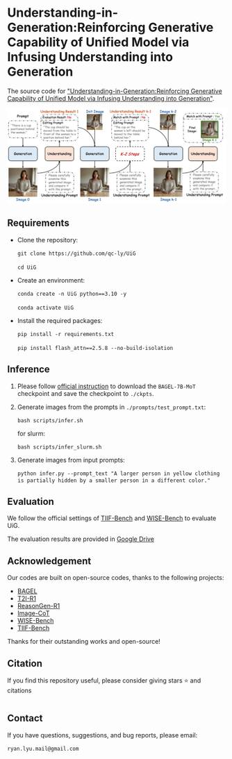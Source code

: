 # Understanding-in-Generation:Reinforcing Generative Capability of Unified Model via Infusing Understanding into Generation

The source code for ["Understanding-in-Generation:Reinforcing Generative Capability of Unified Model via Infusing Understanding into Generation"]().

![image](./assets/framework.png)

## Requirements

* Clone the repository:
   ```
   git clone https://github.com/qc-ly/UiG

   cd UiG
   ```
* Create an environment:
   ```
   conda create -n UiG python==3.10 -y

   conda activate UiG
   ```
* Install the required packages:
   ```
   pip install -r requirements.txt

   pip install flash_attn==2.5.8 --no-build-isolation
   ```

## Inference

1. Please follow [official instruction](https://github.com/ByteDance-Seed/Bagel) to download the `BAGEL-7B-MoT` checkpoint and save the checkpoint to `./ckpts`.

2. Generate images from the prompts in `./prompts/test_prompt.txt`:

    ```shell
    bash scripts/infer.sh
    ```
    for slurm:

    ```shell
    bash scripts/infer_slurm.sh
    ```

3. Generate images from input prompts:

    ```shell
    python infer.py --prompt_text "A larger person in yellow clothing is partially hidden by a smaller person in a different color."
    ```

## Evaluation

We follow the official settings of [TIIF-Bench](https://github.com/A113N-W3I/TIIF-Bench) and [WISE-Bench](https://github.com/PKU-YuanGroup/WISE) to evaluate UiG.

The evaluation results are provided in [Google Drive](https://drive.google.com/drive/folders/1dv3gXB879yZKvZeyF18YPpgs-4qPfdzu?usp=drive_link)


## Acknowledgement

Our codes are built on open-source codes, thanks to the following projects:

* [BAGEL](https://github.com/ByteDance-Seed/Bagel)
* [T2I-R1](https://github.com/CaraJ7/T2I-R1)
* [ReasonGen-R1](https://github.com/Franklin-Zhang0/ReasonGen-R1)
* [Image-CoT](https://github.com/ZiyuGuo99/Image-Generation-CoT)
* [WISE-Bench](https://github.com/PKU-YuanGroup/WISE)
* [TIIF-Bench](https://github.com/A113N-W3I/TIIF-Bench)

Thanks for their outstanding works and open-source!

## Citation

If you find this repository useful, please consider giving stars ⭐ and citations

```

```

## Contact

If you have questions, suggestions, and bug reports, please email:
```
ryan.lyu.mail@gmail.com
```